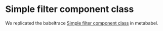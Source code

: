# Simple filter component class

We replicated the babeltrace [Simple filter component class](https://babeltrace.org/docs/v2.0/libbabeltrace2/example-simple-flt-cmp-cls.html) in metababel.